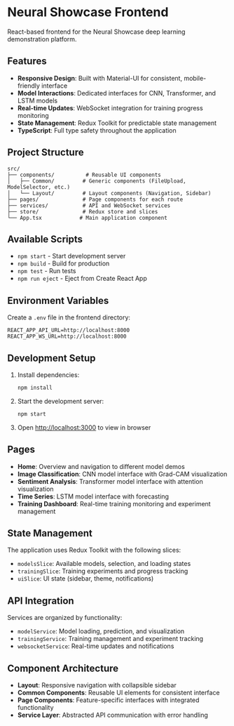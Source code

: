 # Neural Showcase Frontend

React-based frontend for the Neural Showcase deep learning demonstration platform.

## Features

- **Responsive Design**: Built with Material-UI for consistent, mobile-friendly interface
- **Model Interactions**: Dedicated interfaces for CNN, Transformer, and LSTM models
- **Real-time Updates**: WebSocket integration for training progress monitoring
- **State Management**: Redux Toolkit for predictable state management
- **TypeScript**: Full type safety throughout the application

## Project Structure

```
src/
├── components/          # Reusable UI components
│   ├── Common/         # Generic components (FileUpload, ModelSelector, etc.)
│   └── Layout/         # Layout components (Navigation, Sidebar)
├── pages/              # Page components for each route
├── services/           # API and WebSocket services
├── store/              # Redux store and slices
└── App.tsx            # Main application component
```

## Available Scripts

- `npm start` - Start development server
- `npm build` - Build for production
- `npm test` - Run tests
- `npm run eject` - Eject from Create React App

## Environment Variables

Create a `.env` file in the frontend directory:

```
REACT_APP_API_URL=http://localhost:8000
REACT_APP_WS_URL=http://localhost:8000
```

## Development Setup

1. Install dependencies:
   ```bash
   npm install
   ```

2. Start the development server:
   ```bash
   npm start
   ```

3. Open [http://localhost:3000](http://localhost:3000) to view in browser

## Pages

- **Home**: Overview and navigation to different model demos
- **Image Classification**: CNN model interface with Grad-CAM visualization
- **Sentiment Analysis**: Transformer model interface with attention visualization
- **Time Series**: LSTM model interface with forecasting
- **Training Dashboard**: Real-time training monitoring and experiment management

## State Management

The application uses Redux Toolkit with the following slices:

- `modelsSlice`: Available models, selection, and loading states
- `trainingSlice`: Training experiments and progress tracking
- `uiSlice`: UI state (sidebar, theme, notifications)

## API Integration

Services are organized by functionality:

- `modelService`: Model loading, prediction, and visualization
- `trainingService`: Training management and experiment tracking
- `websocketService`: Real-time updates and notifications

## Component Architecture

- **Layout**: Responsive navigation with collapsible sidebar
- **Common Components**: Reusable UI elements for consistent interface
- **Page Components**: Feature-specific interfaces with integrated functionality
- **Service Layer**: Abstracted API communication with error handling